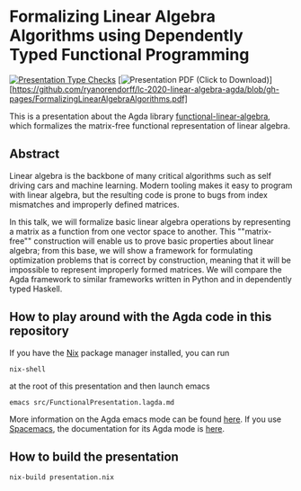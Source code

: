 Formalizing Linear Algebra Algorithms using Dependently Typed Functional Programming
====================================================================================

[![Presentation Type Checks](https://github.com/ryanorendorff/lc-2020-linear-algebra-agda/workflows/Presentation%20Type%20Checks/badge.svg)][agda-literate-mode]
[![Presentation PDF (Click to Download)](https://github.com/ryanorendorff/lc-2020-linear-algebra-agda/workflows/Presentation%20PDF%20(Click%20to%20Download)/badge.svg)][https://github.com/ryanorendorff/lc-2020-linear-algebra-agda/blob/gh-pages/FormalizingLinearAlgebraAlgorithms.pdf]


This is a presentation about the Agda library
[functional-linear-algebra][FLA], which formalizes the matrix-free
functional representation of linear algebra.


Abstract
--------

Linear algebra is the backbone of many critical algorithms such as self driving
cars and machine learning. Modern tooling makes it easy to program with linear
algebra, but the resulting code is prone to bugs from index mismatches and
improperly defined matrices.

In this talk, we will formalize basic linear algebra operations by representing
a matrix as a function from one vector space to another. This ""matrix-free""
construction will enable us to prove basic properties about linear algebra;
from this base, we will show a framework for formulating optimization problems
that is correct by construction, meaning that it will be impossible to
represent improperly formed matrices. We will compare the Agda framework to
similar frameworks written in Python and in dependently typed Haskell.


How to play around with the Agda code in this repository
--------------------------------------------------------

If you have the [Nix][nix] package manager installed, you can run

```
nix-shell
```

at the root of this presentation and then launch emacs 

```
emacs src/FunctionalPresentation.lagda.md
```

More information on the Agda emacs mode can be found
[here][agda-emacs-mode]. If you use [Spacemacs][spacemacs], the
documentation for its Agda mode is [here][spacemacs-agda-mode].


How to build the presentation
-----------------------------

```
nix-build presentation.nix
```

<!-- References -->

[FLA]: https://github.com/ryanorendorff/functional-linear-algebra
[agda-literate-mode]: https://agda.readthedocs.io/en/v2.6.1.1/tools/literate-programming.html
[nix]: https://nixos.org
[agda-emacs-mode]: https://agda.readthedocs.io/en/v2.6.1.1/tools/emacs-mode.html
[spacemacs]: https://www.spacemacs.org/
[spacemacs-agda-mode]: https://www.spacemacs.org/layers/+lang/agda/README.html
